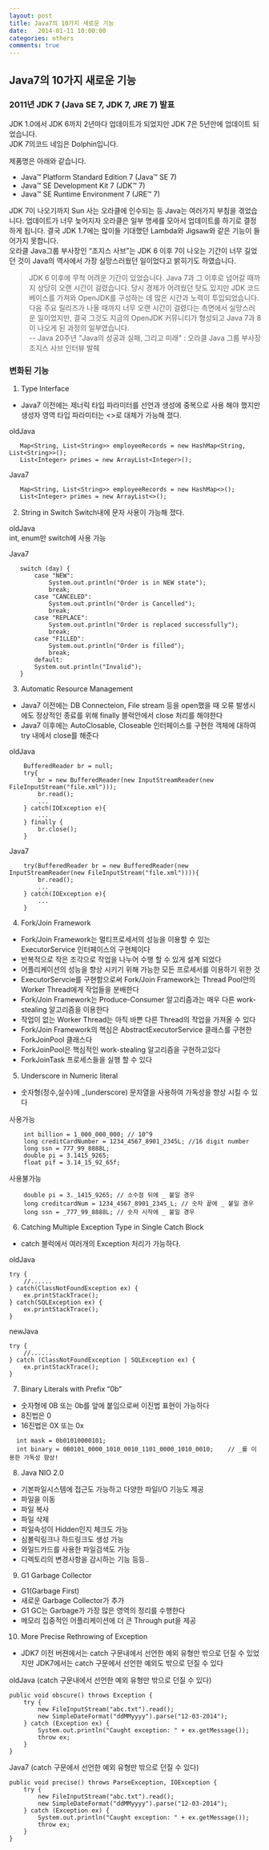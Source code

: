```yaml
---
layout: post
title: Java7의 10가지 새로운 기능
date:   2014-01-11 10:00:00
categories: others
comments: true 
---
```


Java7의 10가지 새로운 기능
-------------------------

### 2011년 JDK 7 (Java SE 7, JDK 7, JRE 7) 발표
JDK 1.0에서 JDK 6까지 2년마다 업데이트가 되었지만 JDK 7은 5년만에 업데이트 되었습니다.  
JDK 7의코드 네임은 Dolphin입니다.

제품명은 아래와 같습니다.
- Java™ Platform Standard Edition 7 (Java™ SE 7)
- Java™ SE Development Kit 7 (JDK™ 7)
- Java™ SE Runtime Environment 7 (JRE™ 7)

JDK 7이 나오기까지 Sun 사는 오라클에 인수되는 등 Java는 여러가지 부침을 겪었습니다. 
업데이트가 너무 늦어지자 오라클은 일부 명세를 모아서 업데이트를 하기로 결정하게 됩니다. 결국 JDK 1.7에는 많이들 기대했던 Lambda와 Jigsaw와 같은 기능이 들어가지 못합니다.  
오라클 Java그룹 부사장인 “조지스 사브”는 JDK 6 이후 7이 나오는 기간이 너무 길었던 것이 Java의 역사에서 가장 실망스러웠던 일이었다고 밝히기도 하였습니다.  

> JDK 6 이후에 무척 어려운 기간이 있었습니다. Java 7과 그 이후로 넘어갈 때까지 상당히 오랜 시간이 걸렸습니다. 당시 경제가 어려웠던 탓도 있지만 JDK 코드 베이스를 가져와 OpenJDK를 구성하는 데 많은 시간과 노력이 투입되었습니다. 다음 주요 릴리즈가 나올 때까지 너무 오랜 시간이 걸렸다는 측면에서 실망스러운 일이었지만, 결국 그것도 지금의 OpenJDK 커뮤니티가 형성되고 Java 7과 8이 나오게 된 과정의 일부였습니다.  
-- Java 20주년 "Java의 성공과 실패, 그리고 미래" : 오라클 Java 그룹 부사장 조지스 사브 인터뷰 발췌

### 변화된 기능
1) Type Interface
 * Java7 이전에는 제너릭 타입 파라미터를 선언과 생성에 중복으로 사용 해야 했지만 생성자 영역 타입 파라미터는 <>로 대체가 가능해 졌다.  
 
 oldJava  
 
 ~~~
	Map<String, List<String>> employeeRecords = new HashMap<String, List<String>>();
	List<Integer> primes = new ArrayList<Integer>();
 ~~~
 
 Java7
 
 ~~~
 	Map<String, List<String>> employeeRecords = new HashMap<>();
	List<Integer> primes = new ArrayList<>();
 ~~~
 
2) String in Switch
Switch내에 문자 사용이 가능해 졌다.  

 oldJava  
    int, enum만 switch에 사용 가능
    
 Java7
 
 ~~~
 	switch (day) {
		case "NEW":
			System.out.println("Order is in NEW state");
			break;
		case "CANCELED":
			System.out.println("Order is Cancelled");
			break;
		case "REPLACE":
			System.out.println("Order is replaced successfully");
			break;
		case "FILLED":
			System.out.println("Order is filled");
			break;
		default:
		System.out.println("Invalid"); 
	}
~~~

3) Automatic Resource Management
* Java7 이전에는 DB Connecteion, File stream 등을 open했을 때 오류 발생시에도 정상적인 종료를 위해 finally 블럭안에서 close 처리를 해야한다
* Java7 이후에는 AutoClosable, Closeable 인터페이스를 구현한 객체에 대하여 try 내에서 close를 해준다

oldJava 

~~~
	BufferedReader br = null;
	try{
		br = new BufferedReader(new InputStreamReader(new FileInputStream("file.xml")));
		br.read();
		...
	} catch(IOException e){
		...
	} finally {
		br.close();
	}
~~~

Java7

~~~
	try(BufferedReader br = new BufferedReader(new InputStreamReader(new FileInputStream("file.xml")))){
		br.read();
		...
	} catch(IOException e){
		...
	}
~~~

4) Fork/Join Framework
* Fork/Join Framework는 멀티프로세서의 성능을 이용할 수 있는 ExecutorService 인터페이스의 구현체이다
* 반복적으로 작은 조각으로 작업을 나누어 수행 할 수 있게 설계 되었다
* 어플리케이션의 성능을 향상 시키기 위해 가능한 모든 프로세서를 이용하기 위한 것
* ExecutorServcie를 구현함으로써 Fork/Join Framework는 Thread Pool안의 Worker Thread에게 작업들을 분배한다
* Fork/Join Framework는 Produce-Consumer 알고리즘과는 매우 다른 work-stealing 알고리즘을 이용한다
* 작업이 없는 Worker Thread는 아직 바쁜 다른 Thread의 작업을 가져올 수 있다
* Fork/Join Framework의 핵심은 AbstractExecutorService 클래스를 구현한 ForkJoinPool 클래스다
* ForkJoinPool은 핵심적인 work-stealing 알고리즘을 구현하고있다
* ForkJoinTask 프로세스들을 실행 할 수 있다

5) Underscore in Numeric literal
* 숫자형(정수,실수)에 _(underscore) 문자열을 사용하여 가독성을 향상 시킬 수 있다

사용가능

~~~
	int billion = 1_000_000_000; // 10^9
	long creditCardNumber = 1234_4567_8901_2345L; //16 digit number
	long ssn = 777_99_8888L;
	double pi = 3.1415_9265;
	float pif = 3.14_15_92_65f;
~~~

사용불가능

~~~
	double pi = 3._1415_9265; // 소수점 뒤에 _ 붙일 경우
	long creditcardNum = 1234_4567_8901_2345_L; // 숫자 끝에 _ 붙일 경우
	long ssn = _777_99_8888L; // 숫자 시작에 _ 붙일 경우
~~~

6) Catching Multiple Exception Type in Single Catch Block  
* catch 블럭에서 여러개의 Exception 처리가 가능하다.  

oldJava

~~~
try {
	//...... 
} catch(ClassNotFoundException ex) {
	ex.printStackTrace(); 
} catch(SQLException ex) {
	ex.printStackTrace(); 
}
~~~

newJava

~~~
try {
	//......
} catch (ClassNotFoundException | SQLException ex) {
	ex.printStackTrace();
}
~~~

7) Binary Literals with Prefix “0b”
* 숫자형에 0B 또는 0b를 앞에 붙임으로써 이진법 표현이 가능하다
* 8진법은 0
* 16진법은 0X 또는 0x

~~~
  int mask = 0b01010000101;
  int binary = 0B0101_0000_1010_0010_1101_0000_1010_0010;    // _를 이용한 가독성 향상!
~~~

8) Java NIO 2.0  
* 기본파일시스템에 접근도 가능하고 다양한 파일I/O 기능도 제공
* 파일을 이동
* 파일 복사
* 파일 삭제
* 파일속성이 Hidden인지 체크도 가능
* 심볼릭링크나 하드링크도 생성 가능
* 와일드카드를 사용한 파일검색도 가능
* 디렉토리의 변경사항을 감시하는 기능 등등..

9) G1 Garbage Collector
* G1(Garbage First)
* 새로운 Garbage Collector가 추가
* G1 GC는 Garbage가 가장 많은 영역의 정리를 수행한다
* 메모리 집중적인 어플리케이션에 더 큰 Through put을 제공

10) More Precise Rethrowing of Exception
* JDK7 이전 버젼에서는 catch 구문내에서 선언한 예외 유형만 밖으로 던질 수 있었지만 JDK7에서는 catch 구문에서 선언한 예외도 밖으로 던질 수 있다

oldJava (catch 구문내에서 선언한 예외 유형만 밖으로 던질 수 있다)

~~~
public void obscure() throws Exception {
	try {
		new FileInputStream("abc.txt").read();
		new SimpleDateFormat("ddMMyyyy").parse("12-03-2014");
	} catch (Exception ex) {
		System.out.println("Caught exception: " + ex.getMessage());
		throw ex;
	}
}  
~~~

Java7 (catch 구문에서 선언한 예외 유형만 밖으로 던질 수 있다)

~~~
public void precise() throws ParseException, IOException {
	try {
		new FileInputStream("abc.txt").read();
		new SimpleDateFormat("ddMMyyyy").parse("12-03-2014");
	} catch (Exception ex) {
		System.out.println("Caught exception: " + ex.getMessage());
		throw ex;
	}
}
~~~
